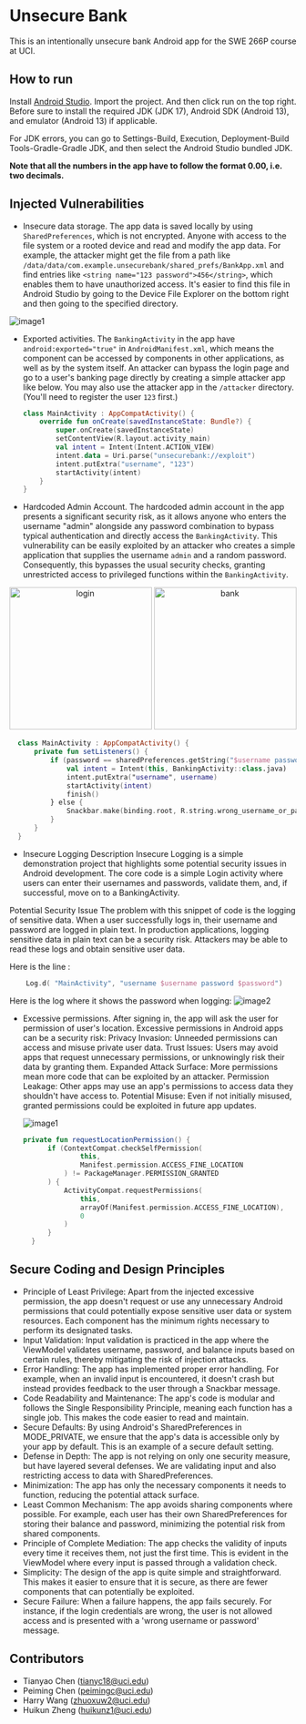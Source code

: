 # Unsecure Bank

This is an intentionally unsecure bank Android app for the SWE 266P course at UCI.

## How to run

Install [Android Studio](https://developer.android.com/studio). Import the project. And then click run on the top right. Before sure to install the required JDK (JDK 17), Android SDK (Android 13), and emulator (Android 13) if applicable.

For JDK errors, you can go to Settings-Build, Execution, Deployment-Build Tools-Gradle-Gradle JDK, and then select the Android Studio bundled JDK.

**Note that all the numbers in the app have to follow the format 0.00, i.e. two decimals.**

## Injected Vulnerabilities

* Insecure data storage. The app data is saved locally by using `SharedPreferences`, which is not encrypted. Anyone with access to the file system or a rooted device and read and modify the app data. For example, the attacker might get the file from a path like `/data/data/com.example.unsecurebank/shared_prefs/BankApp.xml` and find entries like `<string name="123 password">456</string>`, which enables them to have unauthorized access. It's easier to find this file in Android Studio by going to the Device File Explorer on the bottom right and then going to the specified directory.

![image1](images/vulnerability1.png)

* Exported activities. The `BankingActivity` in the app have `android:exported="true"` in `AndroidManifest.xml`, which means the component can be accessed by components in other applications, as well as by the system itself. An attacker can bypass the login page and go to a user's banking page directly by creating a simple attacker app like below. You may also use the attacker app in the `/attacker` directory. (You'll need to register the user `123` first.)

    ```kt
    class MainActivity : AppCompatActivity() {
        override fun onCreate(savedInstanceState: Bundle?) {
            super.onCreate(savedInstanceState)
            setContentView(R.layout.activity_main)
            val intent = Intent(Intent.ACTION_VIEW)
            intent.data = Uri.parse("unsecurebank://exploit")
            intent.putExtra("username", "123")
            startActivity(intent)
        }
    }
    ```

* Hardcoded Admin Account. The hardcoded admin account in the app presents a significant security risk, as it allows anyone who enters the username "admin" alongside any password combination to bypass typical authentication and directly access the `BankingActivity`. This vulnerability can be easily exploited by an attacker who creates a simple application that supplies the username `admin` and a random password. Consequently, this bypasses the usual security checks, granting unrestricted access to privileged functions within the `BankingActivity`.

<p align="center">
<img src="images/admin_login.png" alt="login" width="250"/> <img src="images/admin_bank.png" alt="bank" width="250"/>
</p>

  ```kt
    class MainActivity : AppCompatActivity() {
        private fun setListeners() {
            if (password == sharedPreferences.getString("$username password", "") || username == "admin") {
                val intent = Intent(this, BankingActivity::class.java)
                intent.putExtra("username", username)
                startActivity(intent)
                finish()
            } else {
                Snackbar.make(binding.root, R.string.wrong_username_or_password, Snackbar.LENGTH_SHORT).show()
            }
        }
    }
  ```


* Insecure Logging 
  Description
  Insecure Logging is a simple demonstration project that highlights some potential security issues in Android development. The core code is a simple Login activity where users can enter their usernames and passwords, validate them, and, if successful, move on to a BankingActivity.

Potential Security Issue
The problem with this snippet of code is the logging of sensitive data. When a user successfully logs in, their username and password are logged in plain text. In production applications, logging sensitive data in plain text can be a security risk. Attackers may be able to read these logs and obtain sensitive user data.

Here is the line :

```kt
    Log.d( "MainActivity", "username $username password $password")
  ```

Here is the log where it shows the password when logging:
![image2](images/log-password.jpg)

* Excessive permissions. After signing in, the app will ask the user for permission of user's location. Excessive permissions in Android apps can be a security risk: Privacy Invasion: Unneeded permissions can access and misuse private user data. Trust Issues: Users may avoid apps that request unnecessary permissions, or unknowingly risk their data by granting them. Expanded Attack Surface: More permissions mean more code that can be exploited by an attacker. Permission Leakage: Other apps may use an app's permissions to access data they shouldn't have access to. Potential Misuse: Even if not initially misused, granted permissions could be exploited in future app updates.

  ![image1](images/permission.jpg)
  ```kt
  private fun requestLocationPermission() {
        if (ContextCompat.checkSelfPermission(
                this,
                Manifest.permission.ACCESS_FINE_LOCATION
            ) != PackageManager.PERMISSION_GRANTED
        ) {
            ActivityCompat.requestPermissions(
                this,
                arrayOf(Manifest.permission.ACCESS_FINE_LOCATION),
                0
            )
        }
    }
  ```

## Secure Coding and Design Principles

* Principle of Least Privilege: Apart from the injected excessive permission, the app doesn't request or use any unnecessary Android permissions that could potentially expose sensitive user data or system resources. Each component has the minimum rights necessary to perform its designated tasks.
* Input Validation: Input validation is practiced in the app where the ViewModel validates username, password, and balance inputs based on certain rules, thereby mitigating the risk of injection attacks.
* Error Handling: The app has implemented proper error handling. For example, when an invalid input is encountered, it doesn't crash but instead provides feedback to the user through a Snackbar message.
* Code Readability and Maintenance: The app's code is modular and follows the Single Responsibility Principle, meaning each function has a single job. This makes the code easier to read and maintain.
* Secure Defaults: By using Android's SharedPreferences in MODE_PRIVATE, we ensure that the app's data is accessible only by your app by default. This is an example of a secure default setting.
* Defense in Depth: The app is not relying on only one security measure, but have layered several defenses. We are validating input and also restricting access to data with SharedPreferences.
* Minimization: The app has only the necessary components it needs to function, reducing the potential attack surface.
* Least Common Mechanism: The app avoids sharing components where possible. For example, each user has their own SharedPreferences for storing their balance and password, minimizing the potential risk from shared components.
* Principle of Complete Mediation: The app checks the validity of inputs every time it receives them, not just the first time. This is evident in the ViewModel where every input is passed through a validation check.
* Simplicity: The design of the app is quite simple and straightforward. This makes it easier to ensure that it is secure, as there are fewer components that can potentially be exploited.
* Secure Failure: When a failure happens, the app fails securely. For instance, if the login credentials are wrong, the user is not allowed access and is presented with a 'wrong username or password' message.

## Contributors

* Tianyao Chen (tianyc18@uci.edu)
* Peiming Chen (peimingc@uci.edu)
* Harry Wang (zhuoxuw2@uci.edu)
* Huikun Zheng (huikunz1@uci.edu)
